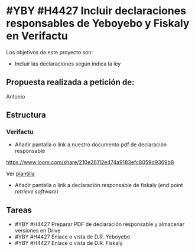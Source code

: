 # #YBY #H4427 Incluir declaraciones responsables de Yeboyebo y Fiskaly en Verifactu

Los objetivos de este proyecto son:
+ Incluir las declaraciones según indica la ley

## Propuesta realizada a petición de:
Antonio

## Estructura

### Verifactu
+ Añadir pantalla o link a nuestro documento pdf de declaración responsable

https://www.loom.com/share/210e26112e474a9183efc8059d9369b8 

Ver [plantilla](../YBY_H4427/plantilla_dr_fiskaly.zip)

+ Añadir pantalla o link a declaración responsable de fiskaly (end point _retrieve software_)
## Tareas
* #YBY #H4427 Preparar PDF de declaración responsable y almacenar versiones en Drive
* #YBY #H4427 Enlace o vista de D.R. Yeboyebo
* #YBY #H4427 Enlace o vista de D.R. Fiskaly

